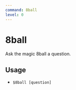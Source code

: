 ```yaml
---
command: 8ball
level: 0
---
```


# 8ball

Ask the magic 8ball a question.

## Usage

 - `$8ball [question]`